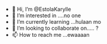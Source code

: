 - 👋 Hi, I’m @EstolaKarylle
- 👀 I’m interested in ....no one
- 🌱 I’m currently learning ...hulaan mo
- 💞️ I’m looking to collaborate on..... ?
- 📫 How to reach me ...ewaaaan

<!---
EstolaKarylle/EstolaKarylle is a ✨ special ✨ repository because its `README.md` (this file) appears on your GitHub profile.
You can click the Preview link to take a look at your changes.
--->

